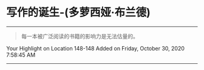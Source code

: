 # 写作的诞生-(多萝西娅·布兰德)

---

> 每一本被广泛阅读的书籍的影响力是无法估量的。

Your Highlight on Location 148-148 Added on Friday, October 30, 2020 7:58:45 AM

---

